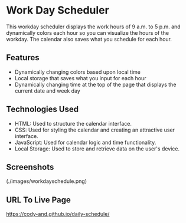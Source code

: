 # Work Day Scheduler

This workday scheduler displays the work hours of 9 a.m. to 5 p.m. and dynamically colors each hour so you can visualize the hours of the workday. The calendar also saves what you schedule for each hour.

## Features

- Dynamically changing colors based upon local time
- Local storage that saves what you input for each hour
- Dynamically changing time at the top of the page that displays the current date and week day

## Technologies Used

- HTML: Used to structure the calendar interface.
- CSS: Used for styling the calendar and creating an attractive user interface.
- JavaScript: Used for calendar logic and time functionality.
- Local Storage: Used to store and retrieve data on the user's device.

## Screenshots

(./images/workdayschedule.png)

## URL To Live Page

https://cody-and.github.io/daily-schedule/